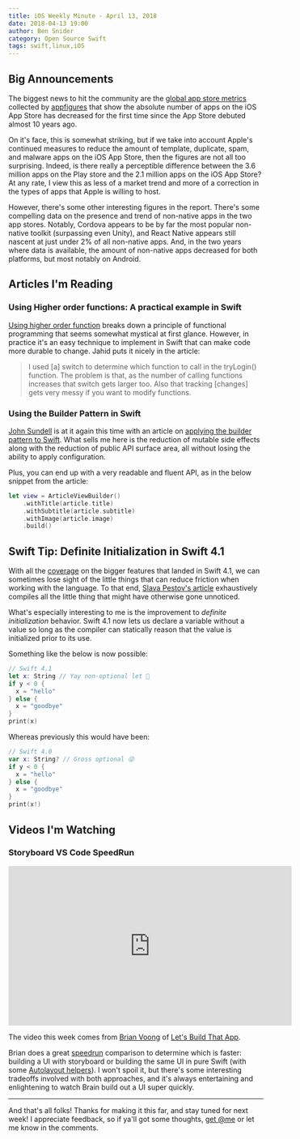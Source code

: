 ```yaml
---
title: iOS Weekly Minute - April 13, 2018
date: 2018-04-13 19:00
author: Ben Snider
category: Open Source Swift
tags: swift,linux,iOS
---
```


## Big Announcements

The biggest news to hit the community are the [global app store metrics](https://blog.appfigures.com/ios-developers-ship-less-apps-for-first-time/) collected by [appfigures](https://appfigures.com/) that show the absolute number of apps on the iOS App Store has decreased for the first time since the App Store debuted almost 10 years ago.

On it's face, this is somewhat striking, but if we take into account Apple's continued measures to reduce the amount of template, duplicate, spam, and malware apps on the iOS App Store, then the figures are not all too surprising. Indeed, is there really a perceptible difference between the 3.6 million apps on the Play store and the 2.1 million apps on the iOS App Store? At any rate, I view this as less of a market trend and more of a correction in the types of apps that Apple is willing to host.

However, there's some other interesting figures in the report. There's some compelling data on the presence and trend of non-native apps in the two app stores. Notably, Cordova appears to be by far the most popular non-native toolkit (surpassing even Unity), and React Native appears still nascent at just under 2% of all non-native apps. And, in the two years where data is available, the amount of non-native apps decreased for both platforms, but most notably on Android.

## Articles I'm Reading

### Using Higher order functions: A practical example in Swift

[Using higher order function](https://medium.com/infancyit/using-higher-order-functions-a-practical-example-in-swift-6f1028c733b3) breaks down a principle of functional programming that seems somewhat mystical at first glance. However, in practice it's an easy technique to implement in Swift that can make code more durable to change. Jahid puts it nicely in the article:

> I used [a] switch to determine which function to call in the tryLogin() function. The problem is that, as the number of calling functions increases that switch gets larger too. Also that tracking [changes] gets very messy if you want to modify functions.

### Using the Builder Pattern in Swift

[John Sundell](https://twitter.com/johnsundell) is at it again this time with an article on [applying the builder pattern to Swift](https://www.swiftbysundell.com/posts/using-the-builder-pattern-in-swift). What sells me here is the reduction of mutable side effects along with the reduction of public API surface area, all without losing the ability to apply configuration.

Plus, you can end up with a very readable and fluent API, as in the below snippet from the article:

```swift
let view = ArticleViewBuilder()
    .withTitle(article.title)
    .withSubtitle(article.subtitle)
    .withImage(article.image)
    .build()
```

## Swift Tip: Definite Initialization in Swift 4.1

With all the [coverage](https://www.hackingwithswift.com/articles/50/whats-new-in-swift-4-1) on the bigger features that landed in Swift 4.1, we can sometimes lose sight of the little things that can reduce friction when working with the language. To that end, [Slava Pestov's article](https://medium.com/@slavapestov/behind-the-scenes-improvements-in-swift-4-1-269dd56e30c2) exhaustively compiles all the little thing that might have otherwise gone unnoticed.

What's especially interesting to me is the improvement to *definite initialization* behavior. Swift 4.1 now lets us declare a variable without a value so long as the compiler can statically reason that the value is initialized prior to its use.

Something like the below is now possible:

```swift
// Swift 4.1
let x: String // Yay non-optional let 🙌
if y < 0 {
  x = "hello"
} else {
  x = "goodbye"
}
print(x)
```

Whereas previously this would have been:

```swift
// Swift 4.0
var x: String? // Gross optional 😜
if y < 0 {
  x = "hello"
} else {
  x = "goodbye"
}
print(x!)
```

## Videos I'm Watching

### Storyboard VS Code SpeedRun

<iframe width="560" height="315" src="https://www.youtube-nocookie.com/embed/bd2KSWLXo3A" frameborder="0" allow="autoplay; encrypted-media" allowfullscreen></iframe>

The video this week comes from [Brian Voong](https://twitter.com/buildthatapp) of [Let's Build That App](https://www.youtube.com/channel/UCuP2vJ6kRutQBfRmdcI92mA).

Brian does a great [speedrun](https://en.wikipedia.org/wiki/Speedrun) comparison to determine which is faster: building a UI with storyboard or building the same UI in pure Swift (with some [Autolayout helpers](https://www.youtube.com/watch?v=iqpAP7s3b-8)). I won't spoil it, but there's some interesting tradeoffs involved with both approaches, and it's always entertaining and enlightening to watch Brain build out a UI super quickly.

---

And that's all folks! Thanks for making it this far, and stay tuned for next week! I appreciate feedback, so if ya'll got some thoughts, [get @me](https://twitter.com/benatbensnider) or let me know in the comments.
